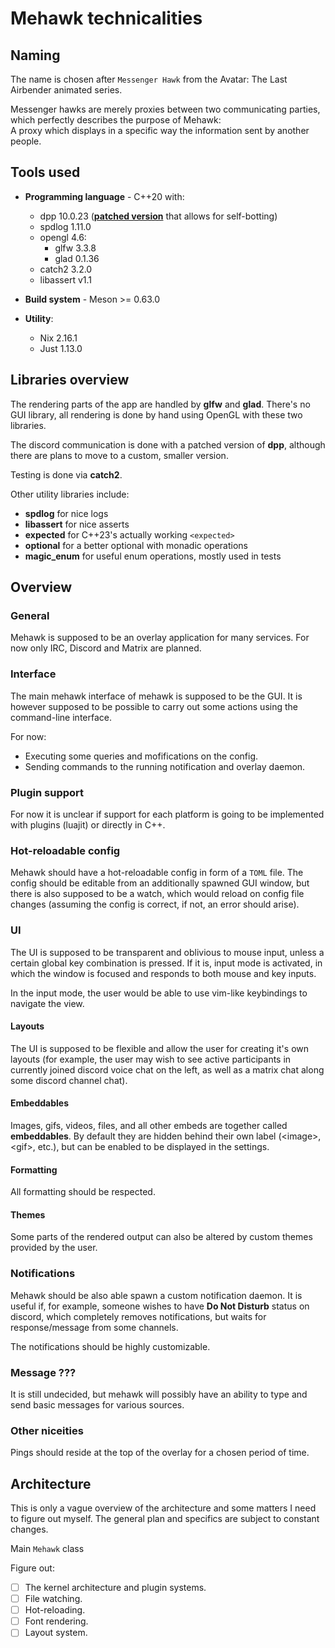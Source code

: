 # Mehawk technicalities

## Naming

The name is chosen after `Messenger Hawk` from the Avatar: The Last Airbender animated series.

Messenger hawks are merely proxies between two communicating parties, which perfectly describes the purpose of Mehawk:  
A proxy which displays in a specific way the information sent by another people.

## Tools used

- **Programming language** - C++20 with:
  - dpp 10.0.23 ([**patched version**](../subprojects/packagefiles/dpp/dpp-selfbot.patch) that allows for self-botting)
  - spdlog 1.11.0
  - opengl 4.6:
    - glfw 3.3.8
    - glad 0.1.36
  - catch2 3.2.0
  - libassert v1.1

- **Build system** - Meson >= 0.63.0

- **Utility**:
  - Nix 2.16.1
  - Just 1.13.0

## Libraries overview

The rendering parts of the app are handled by **glfw** and **glad**. There's no GUI library, all rendering
is done by hand using OpenGL with these two libraries.

The discord communication is done with a patched version of **dpp**, although there are plans to move to a
custom, smaller version.

Testing is done via **catch2**.

Other utility libraries include:
  - **spdlog** for nice logs
  - **libassert** for nice asserts
  - **expected** for C++23's actually working `<expected>`
  - **optional** for a better optional with monadic operations
  - **magic_enum** for useful enum operations, mostly used in tests

## Overview

### General

Mehawk is supposed to be an overlay application for many services.
For now only IRC, Discord and Matrix are planned.

### Interface

The main mehawk interface of mehawk is supposed to be the GUI.
It is however supposed to be possible to carry out some actions using the command-line interface.

For now:
  - Executing some queries and mofifications on the config.
  - Sending commands to the running notification and overlay daemon.

### Plugin support

For now it is unclear if support for each platform is going to be implemented with plugins (luajit) or directly in C++.

### Hot-reloadable config

Mehawk should have a hot-reloadable config in form of a `TOML` file.
The config should be editable from an additionally spawned GUI window,
but there is also supposed to be a watch, which would reload on config file changes
(assuming the config is correct, if not, an error should arise).

### UI

The UI is supposed to be transparent and oblivious to mouse input, unless a certain global key combination is pressed.
If it is, input mode is activated, in which the window is focused and responds to both mouse and key inputs.

In the input mode, the user would be able to use vim-like keybindings to navigate the view.

#### Layouts

The UI is supposed to be flexible and allow the user for creating it's own layouts (for example, the user may wish to
see active participants in currently joined discord voice chat on the left,
as well as a matrix chat along some discord channel chat).

#### Embeddables

Images, gifs, videos, files, and all other embeds are together called **embeddables**.
By default they are hidden behind their own label (\<image>, \<gif>, etc.), but can be enabled to be displayed
in the settings.

#### Formatting

All formatting should be respected.

#### Themes

Some parts of the rendered output can also be altered by custom themes provided by the user.

### Notifications

Mehawk should be also able spawn a custom notification daemon.
It is useful if, for example, someone wishes to have **Do Not Disturb** status on discord,
which completely removes notifications, but waits for response/message from some channels.

The notifications should be highly customizable.

### Message ???

It is still undecided, but mehawk will possibly have an ability to type and send basic messages for various sources.

### Other niceities

Pings should reside at the top of the overlay for a chosen period of time.

## Architecture

This is only a vague overview of the architecture and some matters I need to figure out myself.
The general plan and specifics are subject to constant changes.

Main `Mehawk` class  

Figure out:
  - [ ] The kernel architecture and plugin systems.
  - [ ] File watching.
  - [ ] Hot-reloading.
  - [ ] Font rendering.
  - [ ] Layout system.
